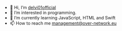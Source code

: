- 👋 Hi, I’m [delvi01official](https://github.com/delvi01official)
- 👀 I’m interested in programming.
- 🌱 I’m currently learning JavaScript, HTML and Swift
- 📫 How to reach me management@over-network.eu
<!---
delvi01official/delvi01official is a ✨ special ✨ repository because its `README.md` (this file) appears on your GitHub profile.
You can click the Preview link to take a look at your changes.
--->

